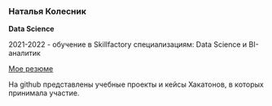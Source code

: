 ### Наталья Колесник 

**Data Science**

2021-2022 - обучение в  Skillfactory специализациям: Data Science и BI-аналитик

[Мое резюме](https://docs.google.com/document/d/1KBlcFUT-ChI0y8GWtAHqQ59Z7vnJwqLrtjnFVbRF5nA/edit?usp=sharing)

На github представлены учебные проекты и кейсы Хакатонов, в которых принимала участие. 

